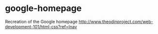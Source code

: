 # google-homepage
Recreation of the Google homepage
http://www.theodinproject.com/web-development-101/html-css?ref=lnav